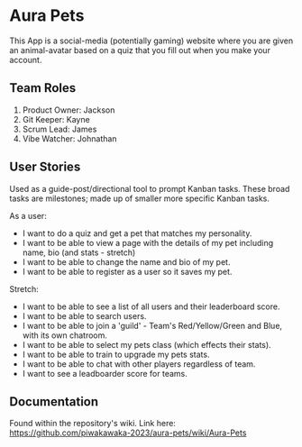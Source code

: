 # Aura Pets

This App is a social-media (potentially gaming) website where you are given an animal-avatar based on a quiz that you fill out when you make your account.

## Team Roles
1.  Product Owner: Jackson  
2.  Git Keeper: Kayne
3.  Scrum Lead: James
4.  Vibe Watcher: Johnathan

## User Stories

Used as a guide-post/directional tool to prompt Kanban tasks. These broad tasks are milestones; made up of smaller more specific Kanban tasks.

As a user:
- I want to do a quiz and get a pet that matches my personality.
- I want to be able to view a page with the details of my pet including name, bio (and stats - stretch)
- I want to be able to change the name and bio of my pet.
- I want to be able to register as a user so it saves my pet.

Stretch:
- I want to be able to see a list of all users and their leaderboard score.
- I want to be able to search users.
- I want to be able to join a 'guild' - Team's Red/Yellow/Green and Blue, with its own chatroom.
- I want to be able to select my pets class (which effects their stats).
- I want to be able to train to upgrade my pets stats.
- I want to be able to chat with other players regardless of team.
- I want to see a leadboarder score for teams.

## Documentation

Found within the repository's wiki. Link here: https://github.com/piwakawaka-2023/aura-pets/wiki/Aura-Pets
